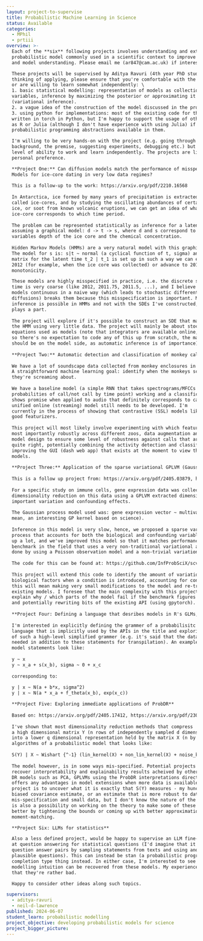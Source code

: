 ```yaml
---
layout: project-to-supervise
title: Probabilistic Machine Learning in Science
status: Available
categories:
  - MPhil
  - prtiii
overview: >-
  Each of the **six** following projects involves understanding and extending an existing
  probabilistic model commonly used in a scientific context to improve usability
  and model understanding. Please email me (ar847@cam.ac.uk) if interested. \

  These projects will be supervised by Aditya Ravuri (4th year PhD student). If you're
  thinking of applying, please ensure that you're comfortable with the following
  or are willing to learn somewhat independently: \
  1. basic statistical modelling: representation of models as collections of random
  variables, inference by maximizing the posterior or approximating it
  (variational inference).
  2. a vague idea of the construction of the model discussed in the project that interests you.
  3. using python for implementations: most of the existing code for these projects is
  written in torch in Python, but I'm happy to support the usage of other languages, such
  as R or Julia (although I don't have experience with using Julia) if there are good
  probabilistic programming abstractions available in them.

  I'm willing to be very hands-on with the project (e.g. going through the technical
  background, the premise, suggesting experiments, debugging etc.) but expect some
  level of ability to work and learn independently. The projects are listed in order of
  personal preference.

  **Project One:** Can diffusion models match the performance of misspecified Hidden Markov
  Models for ice-core dating in very low data regimes?
  
  This is a follow-up to the work: https://arxiv.org/pdf/2210.16568
  
  In Antarctica, ice formed by many years of precipitation is extracted as large cylinders
  called ice-cores, and by studying the oscillating abundances of certain chemicals in the
  ice, or soot from known volcanic eruptions, we can get an idea of what depth of the
  ice-core corresponds to which time period.
  
  The problem can be represented statistically as inference for a latent variable t,
  assuming a graphical model: d -> t -> s, where d and s correspond to the observed random
  variables depth of the ice core and the chemical concentration.
  
  Hidden Markov Models (HMMs) are a very natural model with this graphical structure.
  The model for s is: s|t ~ normal (a cyclical function of t, sigma) and the transition
  matrix for the latent time t_2 | t_1 is set up in such a way we can either stay in state
  2012 (for example, when the ice core was collected) or advance to 2011.9, ensuring
  monotonicity.

  These models are highly misspecified in practice, i.e. the discrete states representing
  time is very coarse (like 2012, 2011.75, 2011.5, ...), and I believe that making these
  models continuous in a naive way (which leads to stochastic differential equations SDEs /
  diffusions) breaks them because this misspecification is important. Moreover, exact
  inference is possible in HMMs and not with the SDEs I've constructed, which I think also
  plays a part.
  
  The project will explore if it's possible to construct an SDE that matches the performance of
  the HMM using very little data. The project will mainly be about stochastic differential
  equations used as models (note that integrators are available online, for example: https://github.com/google-research/torchsde
  so there's no expectation to code any of this up from scratch, the main experimentation
  should be on the model side, as automatic inference is of importance).
  
  **Project Two:** Automatic detection and classification of monkey calls from bioacoustic data
  
  We have a lot of soundscape data collected from monkey enclosures in zoos in the UK.
  A straightforward machine learning goal: identify when the monkeys scream and what
  they're screaming about.
  
  We have a baseline model (a simple RNN that takes spectrograms/MFCCs and outputs
  probabilities of call/not call by time point) working and a classification model that
  shows promise when applied to audio that definitely corresponds to calls. However, a 
  unified online (streaming) model still needs to be developed. I'm
  currently in the process of showing that contrastive (SSL) models like wav2vec are also
  good featurizers.
  
  This project will most likely involve experimenting with which featurizers work best, but
  most importantly robustly across different zoos, data augmentation and classification
  model design to ensure some level of robustness against calls that aren't identified
  quite right, potentially combining the activity detection and classification models and
  improving the GUI (dash web app) that exists at the moment to view the outputs of these
  models.
  
  **Project Three:** Application of the sparse variational GPLVM (Gaussian process latent variable model) for the analysis of single cell data and eQTLs
  
  This is a follow up project from: https://arxiv.org/pdf/2405.03879, https://arxiv.org/pdf/2209.06716
  
  For a specific study on immune cells, gene expression data was collected at scale, and a
  dimensionality reduction on this data using a GPLVM extracted dimensions of genetically
  important variation and confounding effects.
  
  The Gaussian process model used was: gene expression vector ~ multivariate_normal(a simple
  mean, an interesting GP kernel based on science).
  
  Inference in this model is very slow, hence, we proposed a sparse variational Gaussian
  process that accounts for both the biological and confounding variables that speeds it
  up a lot, and we've improved this model so that it matches performance of scVI (the
  benchmark in the field that uses a very non-traditional variational autoencoder). This was
  done by using a Poisson observation model and a non-trivial variational distribution.
  
  The code for this can be found at: https://github.com/InfProbSciX/scvi-ablation/blob/main/covid_trial.py
  
  This project will extend this code to identify the amount of variation expressed by the
  biological factors when a condition is introduced, accounting for confounders. Practically
  this will mean making very small modifications to the model and re-training some of the
  existing models. I foresee that the main complexity with this project will be trying to
  explain why / which parts of the model fail if the benchmark figures cannot be recovered,
  and potentially rewriting bits of the existing API (using gpytorch).
  
  **Project Four: Defining a language that desribes models in R's GLMs, MGCV's GAMs, Stan's BRMS, PYMC's bambi**
  
  I'm interested in explicitly defining the grammer of a probabilisitc programming
  language that is implicitly used by the APIs in the title and exploring limitations
  of such a high-level simplified grammer (e.g. it's said that the data dictionary is
  needed in addition to these statements for transpilation). An example of what some
  model statements look like:
  
  y ~ x
  y ~ x_a + s(x_b), sigma ~ 0 + x_c
  
  corresponding to:
  
  y | x ~ N(a + b*x, sigma^2)
  y | x ~ N(a * x_a + f_theta(x_b), exp(x_c))

  **Project Five: Exploring immediate applications of ProbDR**
  
  Based on: https://arxiv.org/pdf/2405.17412, https://arxiv.org/pdf/2304.07658
  
  I've shown that most dimensionality reduction methods that compress
  a high dimensional matrix Y (n rows of independently sampled d dimensional data points)
  into a lower q dimensional representation held by the matrix X (n by q) are inference
  algorithms of a probabilistic model that looks like:
  
  S(Y) | X ~ Wishart {^-1} (lin_kernel(X) + non_lin_kernel(X) + noise_kernel, nu)
  
  The model however, is in some ways mis-specified. Potential projects include trying to
  recover interpretability and explainability results acheived by other probabilistic
  DR models such as PCA, GPLVMs using the ProbDR interpretations directly and see if this
  offers any advantages in model extensions when more data is available. Another potential
  project is to uncover what it is exactly that S(Y) measures - my hunch is that this is a
  biased covariance estimate, or an estimate that is more robust to data distribution
  mis-specification and small data, but I don't know the nature of the bias exactly. There
  is also a possibility on working on the theory to make some of these interpretations
  better by tightening the bounds or coming up with better approximations by
  moment-matching.

  **Project Six: LLMs for statistics**

  Also a less defined project, would be happy to supervise an LLM fine-tuning project looking
  at question answering for statistical questions (I'd imagine that it'd be easy to get these
  question answer pairs by sampling statements from texts and using another LLM to form sets of
  plausible questions). This can instead be stan (a probabilistic programming language) code
  completion type thing instead. In either case, I'm interested to see if a level of statistical
  modelling intuition can be recovered from these models. My experience with chatgpt4 ad 3.5 is
  that they're rather bad.

  Happy to consider other ideas along such topics.

supervisors:
  - aditya-ravuri
  - neil-d-lawrence
published: 2024-06-07
student_learn: probabilistic modelling
project_objective: developing probabilistic models for science
project_bigger_picture:
---
```

